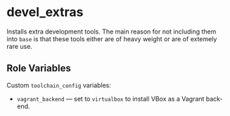 devel_extras
============

Installs extra development tools. The main reason for not including them into
`base` is that these tools either are of heavy weight or are of extemely rare use.


Role Variables
--------------

Custom `toolchain_config` variables:

* `vagrant_backend` &mdash; set to `virtualbox` to install VBox as a Vagrant back-end.
